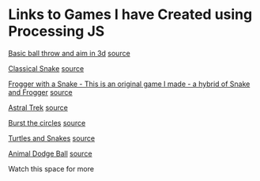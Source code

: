 <html>
<body>

<h1>Links to Games I have Created using Processing JS</h1>
  

<p><a href="http://ameya0111.github.io/games/3dballthrow.html">Basic ball throw and aim in 3d</a> <a href="https://github.com/ameya0111/games/blob/main/3dballthrow.pde">source</a> 
</p>  
<p><a href="http://ameya0111.github.io/games/snakeGame.html">Classical Snake</a> 
<a href="https://github.com/ameya0111/games/blob/main/hello-web.pde">source</a> 
</p>

<p><a href="http://ameya0111.github.io/games/snakerr.html">Frogger with a Snake - This is an original game I made - a hybrid of Snake and Frogger</a> <a href="https://github.com/ameya0111/games/blob/main/Snakerr.pde">source</a> 
</p>

<p><a href="http://ameya0111.github.io/games/AstralTrek.html">Astral Trek</a>
<a href="https://github.com/ameya0111/games/blob/main/AstralTrek.pde">source</a> </p>

<p><a href="http://ameya0111.github.io/games/burstingCircles.html">Burst the circles</a>
<a href="https://github.com/ameya0111/games/blob/main/burstingCircles.pde">source</a> </p>

<p><a href="http://ameya0111.github.io/games/turtles.html">Turtles and Snakes</a> 
<a href="https://github.com/ameya0111/games/blob/main/turtles.js">source</a> </p>

<p><a href="http://ameya0111.github.io/games/dodgeBall.html">Animal Dodge Ball</a> 
<a href="https://github.com/ameya0111/games/blob/main/dodgeBall.js">source</a> </p>  
  

  
  
<p>Watch this space for more</p>

</body>
</html>


